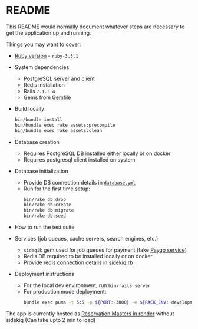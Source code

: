 # README

This README would normally document whatever steps are necessary to get the
application up and running.

Things you may want to cover:

* [Ruby version](./.ruby-version) - `ruby-3.3.1`

* System dependencies
    - PostgreSQL server and client
    - Redis installation
    - Rails `7.1.3.4`
    - Gems from [Gemfile](./Gemfile)

* Build locally
    ```bash
    bin/bundle install
    bin/bundle exec rake assets:precompile
    bin/bundle exec rake assets:clean
    ```

* Database creation
    - Requires PostgreSQL DB installed either locally or on docker
    - Requires postgresql client installed on system

* Database initialization
    - Provide DB connection details in [`database.yml`](./config/database.yml)
    - Run for the first time setup:
        ```bash
        bin/rake db:drop 
        bin/rake db:create
        bin/rake db:migrate
        bin/rake db:seed
        ``` 

* How to run the test suite

* Services (job queues, cache servers, search engines, etc.)
    - `sideqik` gem used for job queues for payment (fake [Paygo service](./lib/paygo.rb))
    - Redis DB required to be installed locally or on docker
    - Provide redis connection details in [sidekiq.rb](./config/initializers/sidekiq.rb)

* Deployment instructions
    * For the local dev environment, run `bin/rails server`
    * For production mode deployment:
        ```bash
        bundle exec puma -t 5:5 -p ${PORT:-3000} -e ${RACK_ENV:-development}
        ```

The app is currently hosted as [Reservation Masters in render](https://reservation-masters.onrender.com) without sidekiq (Can take upto 2 min to load)